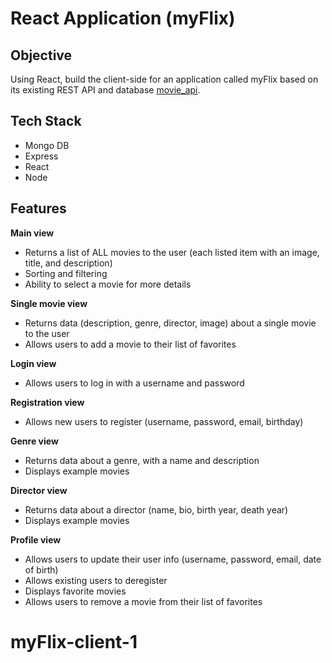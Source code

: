 # React Application (myFlix)

## Objective

Using React, build the client-side for an application called myFlix based on its existing REST API and database
[movie_api](https://github.com/DarkoLanovic/movie-api-1).

## Tech Stack

- Mongo DB
- Express
- React
- Node

## Features

**Main view**

- Returns a list of ALL movies to the user (each listed item with an image, title, and
  description)
- Sorting and filtering
- Ability to select a movie for more details

**Single movie view**

- Returns data (description, genre, director, image) about a single movie to the user
- Allows users to add a movie to their list of favorites

**Login view**

- Allows users to log in with a username and password

**Registration view**

- Allows new users to register (username, password, email, birthday)

**Genre view**

- Returns data about a genre, with a name and description
- Displays example movies

**Director view**

- Returns data about a director (name, bio, birth year, death year)
- Displays example movies

**Profile view**

- Allows users to update their user info (username, password, email, date of birth)
- Allows existing users to deregister
- Displays favorite movies
- Allows users to remove a movie from their list of favorites

# myFlix-client-1
